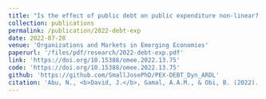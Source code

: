 ```yaml
---
title: "Is the effect of public debt on public expenditure non-linear? An insight from the bootstrap ARDL approach and dynamic ARDL simulations procedure"
collection: publications
permalink: /publication/2022-debt-exp
date: 2022-07-28
venue: 'Organizations and Markets in Emerging Economies'
paperurl: '/files/pdf/research/2022-debt-exp.pdf'
link: 'https://doi.org/10.15388/omee.2022.13.75'
code: 'https://doi.org/10.15388/omee.2022.13.75'
github: 'https://github.com/SmallJosePhD/PEX-DEBT_Dyn_ARDL'
citation: 'Abu, N., <b>David, J.</b>, Gamal, A.A.M., & Obi, B. (2022). &quot;Is the effect of public debt on public expenditure non-linear? An insight from the bootstrap ARDL approach and dynamic ARDL simulations procedure.&quot; <i>Organizations and Markets in Emerging Economies</i>, <i>13</i>(1), 163-182. doi:10.15388/omee.2022.13.75'
---
```

